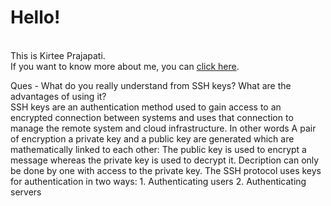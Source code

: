 # Hello! 
<br>
This is Kirtee Prajapati. <br>
If you want to know more about me, you can <a href = "https://github.com/KIRTEE-TECH">click here</a>. <br>

Ques - What do you really understand from SSH keys? What are the advantages of using it?<br>
SSH keys are an authentication method used to gain access to an encrypted connection between systems and uses that connection to manage the remote system and cloud infrastructure. 
In other words A pair of encryption a private key and a public key are generated which are mathematically linked to each other:
       The public key is used to encrypt a message whereas the private key is used to decrypt it. 
       Decription can only be done by one with access to the private key. 
The SSH protocol uses keys for authentication in two ways:
       1. Authenticating users
       2. Authenticating servers
